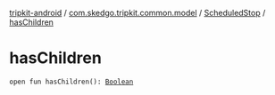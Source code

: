 [tripkit-android](../../index.md) / [com.skedgo.tripkit.common.model](../index.md) / [ScheduledStop](index.md) / [hasChildren](./has-children.md)

# hasChildren

`open fun hasChildren(): `[`Boolean`](https://kotlinlang.org/api/latest/jvm/stdlib/kotlin/-boolean/index.html)